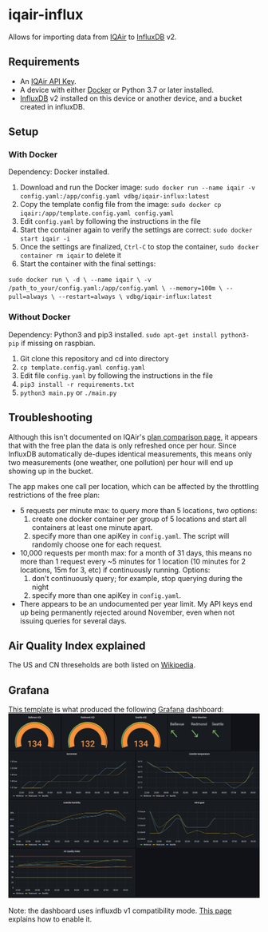 # iqair-influx

Allows for importing data from [IQAir](https://www.iqair.com/) to [InfluxDB](https://www.influxdata.com/) v2.


## Requirements

- An [IQAir API Key](https://www.iqair.com/dashboard/api).
- A device with either [Docker](https://www.docker.com/) or Python 3.7 or later installed.
- [InfluxDB](https://en.wikipedia.org/wiki/InfluxDB) v2 installed on this device or another device, and a bucket created in influxDB.

## Setup

### With Docker

Dependency: Docker installed.

1. Download and run the Docker image: `sudo docker run --name iqair -v config.yaml:/app/config.yaml vdbg/iqair-influx:latest`
2. Copy the template config file from the image: `sudo docker cp iqair:/app/template.config.yaml config.yaml`
3. Edit `config.yaml` by following the instructions in the file
4. Start the container again to verify the settings are correct: `sudo docker start iqair -i`
5. Once the settings are finalized, `Ctrl-C` to stop the container, `sudo docker container rm iqair` to delete it
6. Start the container with the final settings:

``
sudo docker run \
  -d \
  --name iqair \
  -v /path_to_your/config.yaml:/app/config.yaml \
  --memory=100m \
  --pull=always \
  --restart=always \
  vdbg/iqair-influx:latest
``

### Without Docker

Dependency: Python3 and pip3 installed. `sudo apt-get install python3-pip` if missing on raspbian.

1. Git clone this repository and cd into directory
2. `cp template.config.yaml config.yaml`
3. Edit file `config.yaml` by following the instructions in the file
4. `pip3 install -r requirements.txt`
5. `python3 main.py` or `./main.py`

## Troubleshooting

Although this isn't documented on IQAir's [plan comparison page](https://www.iqair.com/air-quality-monitors/api), it appears that with the free plan
the data is only refreshed once per hour. Since InfluxDB automatically de-dupes identical measurements, this means only two measurements (one weather, one pollution) per hour will end up showing up in the bucket.

The app makes one call per location, which can be affected by the throttling restrictions of the free plan:
* 5 requests per minute max: to query more than 5 locations, two options:
  1. create one docker container per group of 5 locations and start all containers at least one minute apart.
  2. specify more than one apiKey in `config.yaml`. The script will randomly choose one for each request.
* 10,000 requests per month max: for a month of 31 days, this means no more than 1 request every ~5 minutes for 1 location (10 minutes for 2 locations, 15m for 3, etc) if continuously running. Options:
  1. don't continuously query; for example, stop querying during the night
  2. specify more than one apiKey in `config.yaml`.
* There appears to be an undocumented per year limit. My API keys end up being permanently rejected around November, even when not issuing queries for several days.

## Air Quality Index explained

The US and CN threseholds are both listed on [Wikipedia](https://en.wikipedia.org/wiki/Air_quality_index#United_States).

## Grafana

[This template](grafana/dashboard.json) is what produced the following [Grafana](https://grafana.com/) dashboard:
![Grafana dashboard](grafana/dashboard.png)

Note: the dashboard uses influxdb v1 compatibility mode. [This page](https://www.techetio.com/2021/11/29/influxdb-v2-using-the-v1-api-for-v1-dependent-applications/) explains how to enable it.
 